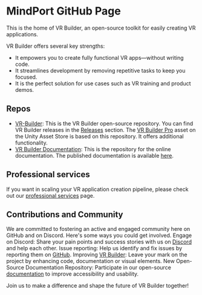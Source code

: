 # MindPort GitHub Page
This is the home of VR Builder, an open-source toolkit for easily creating VR applications.

VR Builder offers several key strengths:
- It empowers you to create fully functional VR apps—without writing code.
- It streamlines development by removing repetitive tasks to keep you focused.
- It is the perfect solution for use cases such as VR training and product demos.
  
## Repos
- [VR-Builder](https://github.com/MindPort-GmbH/VR-Builder): This is the VR Builder open-source repository. You can find VR Builder releases in the [Releases](https://github.com/MindPort-GmbH/VR-Builder/releases) section. The [VR Builder Pro](https://u3d.as/3pUD) asset on the Unity Asset Store is based on this repository. It offers additional functionality.
- [VR Builder Documentation](https://github.com/MindPort-GmbH/VR-Builder-Documentation): This is the repository for the online documentation. The published documentation is available [here](documentation.mindport.co).

## Professional services
If you want in scaling your VR application creation pipeline, please check out our [professional services](https://www.mindport.co/vr-builder/pricing) page.

## Contributions and Community
We are committed to fostering an active and engaged community here on GitHub and on Discord. Here's some ways you could get involved.
Engage on Discord: Share your pain points and success stories with us on [Discord](https://discord.gg/H7JXTTT9) and help each other.
Issue reporting: Help us identify and fix issues by reporting them on [GitHub](https://github.com/MindPort-GmbH/VR-Builder/issues).
Improving [VR Builder](https://github.com/MindPort-GmbH/VR-Builder): Leave your mark on the project by enhancing code, documentation or visual elements.
New Open-Source Documentation Repository: Participate in our open-source [documentation](https://github.com/MindPort-GmbH/VR-Builder-Documentation) to improve accessibility and usability.

Join us to make a difference and shape the future of VR Builder together!
